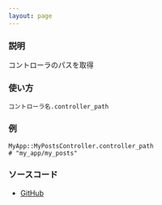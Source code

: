 ```yaml
---
layout: page
---
```

### 説明
コントローラのパスを取得

### 使い方
    コントローラ名.controller_path

### 例
    MyApp::MyPostsController.controller_path
    # "my_app/my_posts"

### ソースコード
* [GitHub](https://github.com/rails/rails/blob/f33d52c95217212cbacc8d5e44b5a8e3cdc6f5b3/actionpack/lib/abstract_controller/base.rb#L106)